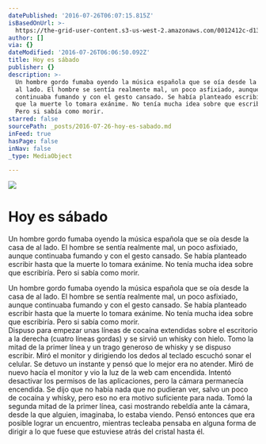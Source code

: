 ```yaml
---
datePublished: '2016-07-26T06:07:15.815Z'
isBasedOnUrl: >-
  https://the-grid-user-content.s3-us-west-2.amazonaws.com/0012412c-d13f-43ca-85a9-df00001e1539.jpg
author: []
via: {}
dateModified: '2016-07-26T06:06:50.092Z'
title: Hoy es sábado
publisher: {}
description: >-
  Un hombre gordo fumaba oyendo la música española que se oía desde la casa de
  al lado. El hombre se sentía realmente mal, un poco asfixiado, aunque
  continuaba fumando y con el gesto cansado. Se había planteado escribir hasta
  que la muerte lo tomara exánime. No tenía mucha idea sobre que escribiría.
  Pero si sabía como morir. 
starred: false
sourcePath: _posts/2016-07-26-hoy-es-sabado.md
inFeed: true
hasPage: false
inNav: false
_type: MediaObject

---
```

![](https://the-grid-user-content.s3-us-west-2.amazonaws.com/0012412c-d13f-43ca-85a9-df00001e1539.jpg)

# Hoy es sábado

Un hombre gordo fumaba oyendo la música española que se oía desde la casa de al lado. El hombre se sentía realmente mal, un poco asfixiado, aunque continuaba fumando y con el gesto cansado. Se había planteado escribir hasta que la muerte lo tomara exánime. No tenía mucha idea sobre que escribiría. Pero si sabía como morir. 

Un hombre gordo fumaba oyendo la música española que se oía desde la casa de al lado. El hombre se sentía realmente mal, un poco asfixiado, aunque continuaba fumando y con el gesto cansado. Se había planteado escribir hasta que la muerte lo tomara exánime. No tenía mucha idea sobre que escribiría. Pero si sabía como morir.   
Dispuso para empezar unas líneas de cocaína extendidas sobre el escritorio a la derecha (cuatro líneas gordas) y se sirvió un whisky con hielo. Tomo la mitad de la primer línea y un trago generoso de whisky y se dispuso escribir. Miró el monitor y dirigiendo los dedos al teclado escuchó sonar el celular. Se detuvo un instante y pensó que lo mejor era no atender. Miró de nuevo hacía el monitor y vio la luz de la web cam encendida. Intentó desactivar los permisos de las aplicaciones, pero la cámara permanecía encendida. Se dijo que no había nada que no pudieran ver, salvo un poco de cocaína y whisky, pero eso no era motivo suficiente para nada. Tomó la segunda mitad de la primer línea, casi mostrando rebeldía ante la cámara, desde la que alguien, imaginaba, lo estaba viendo. Pensó entonces que era posible lograr un encuentro, mientras tecleaba pensaba en alguna forma de dirigir a lo que fuese que estuviese atrás del cristal hasta él.